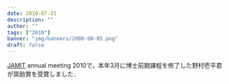 ```yaml
---
date: 2010-07-31
description: ""
auther: ""
tags: ["2010"]
banner: "img/banners/2008-08-05.png"
draft: false
---
```

[JAMIT](http://www.jamit.jp/) annual meeting 2010で，本年3月に博士前期課程を修了した野村壱平君が奨励賞を受賞しました．
<!--more-->
